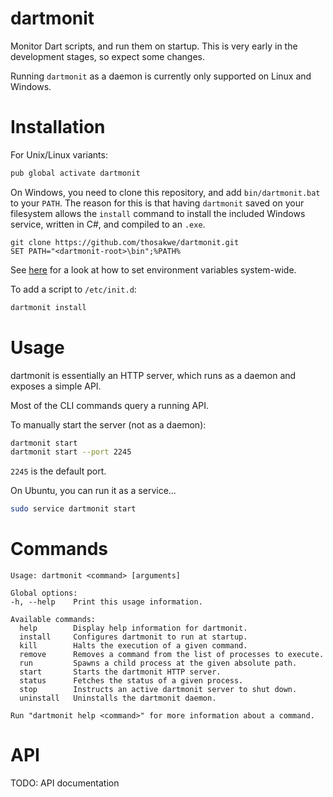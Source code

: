 # dartmonit
Monitor Dart scripts, and run them on startup. This is very early in the development stages, so expect some changes.

Running `dartmonit` as a daemon is currently only supported on Linux and Windows.
# Installation

For Unix/Linux variants:
```bash
pub global activate dartmonit
```

On Windows, you need to clone this repository, and add `bin/dartmonit.bat` to
your `PATH`. The reason for this is that having `dartmonit` saved on your
filesystem allows the `install` command to install the included Windows service,
written in C#, and compiled to an `.exe`.

```batch
git clone https://github.com/thosakwe/dartmonit.git
SET PATH="<dartmonit-root>\bin";%PATH%
```

See
[here](https://www.java.com/en/download/help/path.xml)
for a look at how to set environment variables system-wide.

To add a script to `/etc/init.d`:
```bash
dartmonit install
```

# Usage
dartmonit is essentially an HTTP server,
which runs as a daemon and exposes a simple API.

Most of the CLI commands query a running API.

To manually start the server (not as a daemon):
```bash
dartmonit start
dartmonit start --port 2245
```

`2245` is the default port.

On Ubuntu, you can run it as a service...

```bash
sudo service dartmonit start
```

# Commands

```
Usage: dartmonit <command> [arguments]

Global options:
-h, --help    Print this usage information.

Available commands:
  help        Display help information for dartmonit.
  install     Configures dartmonit to run at startup.
  kill        Halts the execution of a given command.
  remove      Removes a command from the list of processes to execute.
  run         Spawns a child process at the given absolute path.
  start       Starts the dartmonit HTTP server.
  status      Fetches the status of a given process.
  stop        Instructs an active dartmonit server to shut down.
  uninstall   Uninstalls the dartmonit daemon.

Run "dartmonit help <command>" for more information about a command.
```

# API
TODO: API documentation